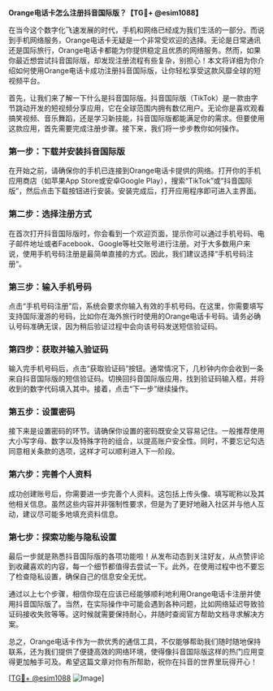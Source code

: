**Orange电话卡怎么注册抖音国际版？【TG💪+ @esim1088】**

在当今这个数字化飞速发展的时代，手机和网络已经成为我们生活的一部分。而说到手机网络服务，Orange电话卡无疑是一个非常受欢迎的选择。无论是日常通讯还是国际旅行，Orange电话卡都能为你提供稳定且优质的网络服务。然而，如果你最近想尝试抖音国际版，却发现注册流程有些复杂，别担心！本文将详细为你介绍如何使用Orange电话卡成功注册抖音国际版，让你轻松享受这款风靡全球的短视频平台。

首先，让我们来了解一下什么是抖音国际版。抖音国际版（TikTok）是一款由字节跳动开发的短视频分享应用，它在全球范围内拥有数亿用户。无论你是喜欢观看搞笑视频、音乐舞蹈，还是学习新技能，抖音国际版都能满足你的需求。但要使用这款应用，首先需要完成注册步骤。接下来，我们将一步步教你如何操作。

### 第一步：下载并安装抖音国际版

在开始之前，请确保你的手机已连接到Orange电话卡提供的网络。打开你的手机应用商店（如苹果App Store或安卓Google Play），搜索“TikTok”或“抖音国际版”，然后点击下载按钮进行安装。安装完成后，打开应用程序即可进入主界面。

### 第二步：选择注册方式

在首次打开抖音国际版时，你会看到一个欢迎页面，提示你可以通过手机号码、电子邮件地址或者Facebook、Google等社交账号进行注册。对于大多数用户来说，使用手机号码注册是最简单直接的方式。因此，我们建议选择“手机号码注册”。

### 第三步：输入手机号码

点击“手机号码注册”后，系统会要求你输入有效的手机号码。在这里，你需要填写支持国际漫游的号码，比如你在海外旅行时使用的Orange电话卡号码。请务必确认号码准确无误，因为稍后验证过程中会向该号码发送短信验证码。

### 第四步：获取并输入验证码

输入完手机号码后，点击“获取验证码”按钮。通常情况下，几秒钟内你会收到一条来自抖音国际版的短信验证码。切换回抖音国际版应用，找到验证码输入框，并将收到的数字代码填入其中。接着，点击“下一步”继续操作。

### 第五步：设置密码

接下来是设置密码的环节。请确保你设置的密码既安全又容易记住。一般推荐使用大小写字母、数字以及特殊字符的组合，以提高账户安全性。同时，不要忘记勾选同意相关条款的选项，这样才可以顺利进入下一阶段。

### 第六步：完善个人资料

成功创建账号后，你需要进一步完善个人资料。这包括上传头像、填写昵称以及其他相关信息。虽然这些内容并非强制性要求，但是为了更好地融入社区并与他人互动，建议尽可能多地填充资料信息。

### 第七步：探索功能与隐私设置

最后一步就是熟悉抖音国际版的各项功能啦！从发布动态到关注好友，从点赞评论到收藏喜欢的内容，每一个细节都值得去尝试一下。此外，在使用过程中也不要忘了检查隐私设置，确保自己的信息安全无忧。

通过以上七个步骤，相信你现在应该已经能够顺利地利用Orange电话卡注册并使用抖音国际版了。当然，在实际操作中可能会遇到各种问题，比如网络延迟导致验证码接收失败等等。这时候就需要保持耐心，并随时查阅官方帮助文档寻求解决方案。

总之，Orange电话卡作为一款优秀的通信工具，不仅能够帮助我们随时随地保持联系，还为我们提供了便捷高效的网络环境，使得像抖音国际版这样的热门应用变得更加触手可及。希望这篇文章对你有所帮助，祝你在抖音的世界里玩得开心！

[[TG💪+ @esim1088](https://t.me/s/esim1088) ![Image](https://i.postimg.cc/4NQfJmqS/Snipaste-2025-05-13-00-14-12.png)]